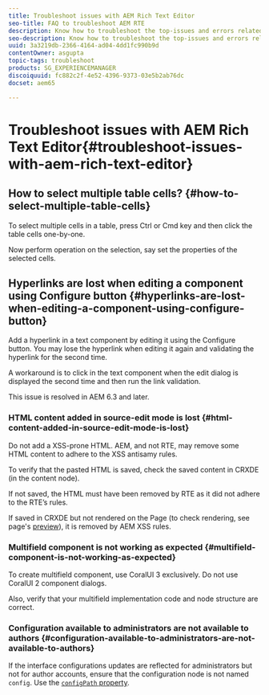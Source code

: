 ```yaml
---
title: Troubleshoot issues with AEM Rich Text Editor
seo-title: FAQ to troubleshoot AEM RTE
description: Know how to troubleshoot the top-issues and errors related to AEM Rich Text Editor. 
seo-description: Know how to troubleshoot the top-issues and errors related to AEM Rich Text Editor. 
uuid: 3a3219db-2366-4164-ad04-4dd1fc990b9d
contentOwner: asgupta
topic-tags: troubleshoot
products: SG_EXPERIENCEMANAGER
discoiquuid: fc882c2f-4e52-4396-9373-03e5b2ab76dc
docset: aem65

---
```


# Troubleshoot issues with AEM Rich Text Editor{#troubleshoot-issues-with-aem-rich-text-editor}

## How to select multiple table cells? {#how-to-select-multiple-table-cells}

To select multiple cells in a table, press Ctrl or Cmd key and then click the table cells one-by-one.

Now perform operation on the selection, say set the properties of the selected cells.

## Hyperlinks are lost when editing a component using Configure button {#hyperlinks-are-lost-when-editing-a-component-using-configure-button}

Add a hyperlink in a text component by editing it using the Configure button. You may lose the hyperlink when editing it again and validating the hyperlink for the second time.

A workaround is to click in the text component when the edit dialog is displayed the second time and then run the link validation.

This issue is resolved in AEM 6.3 and later.

### HTML content added in source-edit mode is lost {#html-content-added-in-source-edit-mode-is-lost}

Do not add a XSS-prone HTML. AEM, and not RTE, may remove some HTML content to adhere to the XSS antisamy rules.

To verify that the pasted HTML is saved, check the saved content in CRXDE (in the content node).

If not saved, the HTML must have been removed by RTE as it did not adhere to the RTE’s rules.

If saved in CRXDE but not rendered on the Page (to check rendering, see page's [preview](../../../sites/authoring/using/editing-content.md#preview-mode)), it is removed by AEM XSS rules.

### Multifield component is not working as expected {#multifield-component-is-not-working-as-expected}

To create multifield component, use CoralUI 3 exclusively. Do not use CoralUI 2 component dialogs.

Also, verify that your multifield implementation code and node structure are correct.

### Configuration available to administrators are not available to authors {#configuration-available-to-administrators-are-not-available-to-authors}

If the interface configurations updates are reflected for administrators but not for author accounts, ensure that the configuration node is not named `config`. Use the [ `configPath` property](/sites/developing/using/components-basics.md#cq-inplaceediting).
